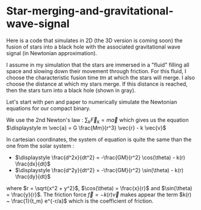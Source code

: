 # Star-merging-and-gravitational-wave-signal

Here is a code that simulates in 2D (the 3D version is coming soon) the fusion of stars into a black hole with the associated gravitational wave signal (in Newtonian approximation).

I assume in my simulation that the stars are immersed in a "fluid" filling all space and slowing down their movement through friction. For this fluid, I choose the characteristic fusion time $tm$ at which the stars will merge. I also choose the distance at which my stars merge. If this distance is reached, then the stars turn into a black hole (shown in gray).

Let's start with pen and paper to numerically simulate the Newtonian equations for our compact binary.

We use the 2nd Newton's law : $\displaystyle \sum_k \vec{F}_k = m \vec{a}$ which gives us the equation $\displaystyle m \vec{a} = G \frac{Mm}{r^3} \vec{r} - k \vec{v}$

In cartesian coordinates, the system of equation is quite the same than the one from the solar system : 

 - $\displaystyle \frac{d^2x}{dt^2} = -\frac{GM}{r^2} \cos(\theta) - k(r) \frac{dx}{dt}$
 - $\displaystyle \frac{d^2y}{dt^2} = -\frac{GM}{r^2} \sin(\theta) - k(r) \frac{dy}{dt}$

where $r = \sqrt{x^2 + y^2}$, $\cos(\theta) = \frac{x}{r}$ and $\sin(\theta) = \frac{y}{r}$. 
The friction force $\vec{f} = -k(r) \vec{v}$ makes appear the term $k(r) ~ \frac{1}{t_m} e^{-r/a}$ which is the coefficient of friction.
